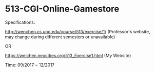 # 513-CGI-Online-Gamestore

Specifications: 

http://wenchen.cs.und.edu/course/513/exercise/1/ (Professor's website, may change during different semesters or unavailable)

OR

https://weichen.neocities.org/513_Exercise1.html  (My Website)

Time: 09/2017 ~ 12/2017
